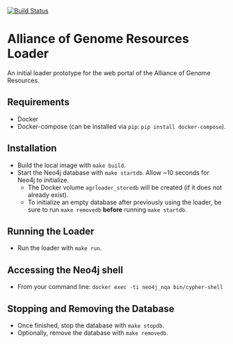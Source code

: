 [![Build Status](https://travis-ci.org/alliance-genome/agr_loader.svg?branch=master)](https://travis-ci.org/alliance-genome/agr_loader)


# Alliance of Genome Resources Loader
An initial loader prototype for the web portal of the Alliance of Genome
Resources.

## Requirements
- Docker
- Docker-compose (can be installed via `pip`: `pip install docker-compose`).

## Installation
- Build the local image with `make build`.
- Start the Neo4j database with `make startdb`. Allow ~10 seconds for Neo4j to initialize.
  - The Docker volume `agrloader_storedb` will be created (if it does not already exist).
  - To initialize an empty database after previously using the loader, be sure to run `make removedb` **before** running `make startdb`.

## Running the Loader
- Run the loader with `make run`.

## Accessing the Neo4j shell
- From your command line: `docker exec -ti neo4j_nqa bin/cypher-shell`

## Stopping and Removing the Database
- Once finished, stop the database with `make stopdb`.
- Optionally, remove the database with `make removedb`.
